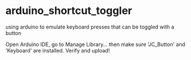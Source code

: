 # arduino_shortcut_toggler
using arduino to emulate keyboard presses that can be toggled with a button


Open Arduino IDE, go to Manage Library... then make sure 'JC_Button' and 'Keyboard' are installed. Verify and upload!
